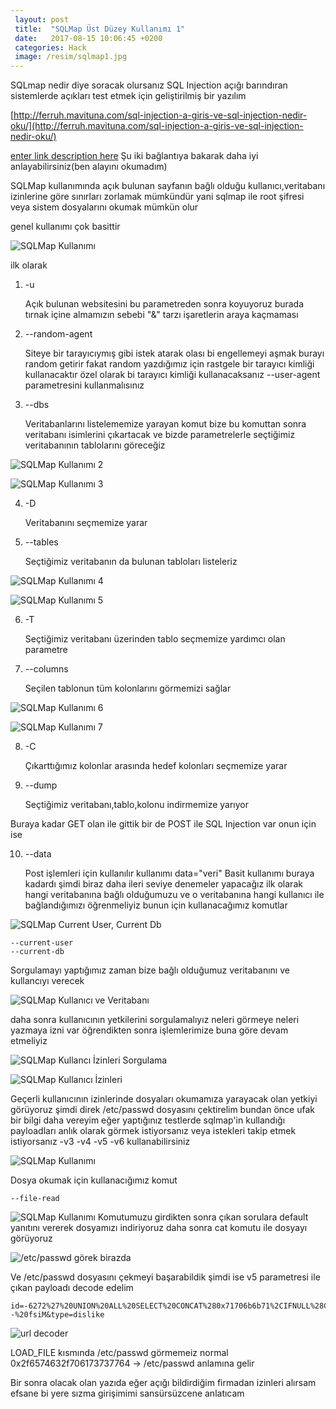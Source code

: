 ```yaml
---
 layout: post
 title:  "SQLMap Üst Düzey Kullanımı 1"
 date:   2017-08-15 10:06:45 +0200
 categories: Hack
 image: /resim/sqlmap1.jpg  
---
```

SQLmap nedir diye soracak olursanız SQL Injection açığı barındıran sistemlerde açıkları test etmek için geliştirilmiş bir yazılım

[http://ferruh.mavituna.com/sql-injection-a-giris-ve-sql-injection-nedir-oku/](http://ferruh.mavituna.com/sql-injection-a-giris-ve-sql-injection-nedir-oku/)

[enter link description here](https://www.merdincz.com/Sqlmap-kullanimi/)
Şu iki bağlantıya bakarak daha iyi anlayabilirsiniz(ben alayını okumadım)

SQLMap kullanımında açık bulunan sayfanın bağlı olduğu kullanıcı,veritabanı izinlerine göre sınırları zorlamak mümkündür yani sqlmap ile root şifresi veya sistem dosyalarını okumak mümkün olur 

genel kullanımı çok basittir 

![SQLMap Kullanımı](https://kanunsuzlar.com/resim/sqlmap1.jpg)

ilk olarak 
1) -u 

    Açık bulunan websitesini bu parametreden sonra koyuyoruz burada tırnak içine almamızın sebebi "&" tarzı işaretlerin araya kaçmaması
    
2) --random-agent
    
    Siteye bir tarayıcıymış gibi istek atarak olası bi engellemeyi aşmak burayı random getirir fakat random yazdığımız için rastgele bir tarayıcı kimliği kullanacaktır özel olarak bi tarayıcı kimliği kullanacaksanız --user-agent parametresini kullanmalısınız
 
 3) --dbs
    
    Veritabanlarını listelememize yarayan komut bize bu komuttan sonra veritabanı isimlerini çıkartacak ve bizde parametrelerle seçtiğimiz veritabanının tablolarını göreceğiz

![SQLMap Kullanımı 2](https://kanunsuzlar.com/resim/sqlmap2.jpg)

![SQLMap Kullanımı 3](https://kanunsuzlar.com/resim/sqlmap3.jpg)

4) -D
    
    Veritabanını seçmemize yarar 

5) --tables

    Seçtiğimiz veritabanın da bulunan tabloları listeleriz
    
![SQLMap Kullanımı 4](https://kanunsuzlar.com/resim/sqlmap4.jpg)

![SQLMap Kullanımı 5](https://kanunsuzlar.com/resim/sqlmap5.jpg)

6) -T 
    
    Seçtiğimiz veritabanı üzerinden tablo seçmemize yardımcı olan parametre

7) --columns
    
    Seçilen tablonun tüm kolonlarını görmemizi sağlar
    
![SQLMap Kullanımı 6](https://kanunsuzlar.com/resim/sqlmap6.jpg)

![SQLMap Kullanımı 7](https://kanunsuzlar.com/resim/sqlmap7.jpg)

8) -C 
    
    Çıkarttığımız kolonlar arasında hedef kolonları seçmemize yarar

9) --dump 
    
    Seçtiğimiz veritabanı,tablo,kolonu indirmemize yarıyor
    
Buraya kadar GET olan ile gittik bir de POST ile SQL Injection var onun için ise 

10) --data
    
    Post işlemleri için kullanılır kullanımı
    data="veri"
Basit kullanımı buraya kadardı şimdi biraz daha ileri seviye denemeler yapacağız 
ilk olarak hangi veritabanına bağlı olduğumuzu ve o veritabanına hangi kullanıcı ile bağlandığımızı öğrenmeliyiz bunun için kullanacağımız komutlar 

![SQLMap Current User, Current Db ](https://kanunsuzlar.com/resim/sqlmap8.jpg)
    
    --current-user 
    --current-db
Sorgulamayı yaptığımız zaman bize bağlı olduğumuz veritabanını ve kullancıyı verecek 

![SQLMap Kullanıcı ve Veritabanı](https://kanunsuzlar.com/resim/sqlmap9.jpg)

daha sonra kullanıcının yetkilerini sorgulamalıyız neleri görmeye neleri yazmaya izni var öğrendikten sonra işlemlerimize buna göre devam etmeliyiz 

![SQLMap Kullancı İzinleri Sorgulama](https://kanunsuzlar.com/resim/sqlmap10.jpg)

![SQLMap Kullanıcı İzinleri](https://kanunsuzlar.com/resim/sqlmap11.jpg)

Geçerli kullanıcının izinlerinde dosyaları okumamıza yarayacak olan yetkiyi görüyoruz şimdi direk /etc/passwd dosyasını çektirelim bundan önce ufak bir bilgi daha vereyim eğer yaptığınız testlerde sqlmap'in kullandığı payloadları anlık olarak görmek istiyorsanız veya istekleri takip etmek istiyorsanız 
-v3 
-v4
-v5
-v6
kullanabilirsiniz 

![SQLMap Kullanımı ](https://kanunsuzlar.com/resim/sqlmap12.jpg)

Dosya okumak için kullanacığımız komut

    --file-read
    
![SQLMap Kullanımı](https://kanunsuzlar.com/resim/sqlmap13.jpg)
Komutumuzu girdikten sonra çıkan sorulara default yanıtını vererek dosyamızı indiriyoruz daha sonra cat komutu ile dosyayı görüyoruz

![/etc/passwd görek birazda](https://kanunsuzlar.com/resim/sqlmap14.jpg)

Ve /etc/passwd dosyasını çekmeyi başarabildik şimdi ise v5 parametresi ile çıkan payloadı decode edelim
    
    id=-6272%27%20UNION%20ALL%20SELECT%20CONCAT%280x71706b6b71%2CIFNULL%28CAST%28LENGTH%28LOAD_FILE%280x2f6574632f706173737764%29%29%20AS%20CHAR%29%2C0x20%29%2C0x716b6a6271%29--%20fsiM&type=dislike

![url decoder](https://i.hizliresim.com/Prbqd9.png)

LOAD_FILE kısmında /etc/passwd görmemeiz normal 
0x2f6574632f706173737764 -> /etc/passwd 
anlamına gelir

Bir sonra olacak olan yazıda eğer açığı bildirdiğim firmadan izinleri alırsam efsane bi yere sızma girişimimi sansürsüzcene anlatıcam
